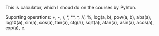 This is calculator, which I shoud do on the courses by Pyhton.

Suporting operations:
	+, 
	-, 
	/, 
	*, 
	**, 
	^, 
	//, 
	%, 
	log(a, b), 
	pow(a, b), 
	abs(a), 
	log10(a), 
	sin(a), 
	cos(a), 
	tan(a), 
	ctg(a), 
	sqrt(a), 
	atan(a), 
	asin(a), 
	acos(a), 
	exp(a), 
	e.

